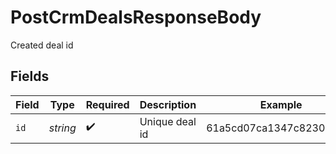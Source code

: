 # PostCrmDealsResponseBody

Created deal id


## Fields

| Field                    | Type                     | Required                 | Description              | Example                  |
| ------------------------ | ------------------------ | ------------------------ | ------------------------ | ------------------------ |
| `id`                     | *string*                 | :heavy_check_mark:       | Unique deal id           | 61a5cd07ca1347c82306ad06 |